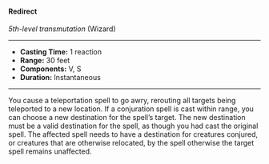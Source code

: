 #### Redirect
*5th-level transmutation* (Wizard)
___
- **Casting Time:** 1 reaction
- **Range:** 30 feet
- **Components:** V, S
- **Duration:** Instantaneous
---
You cause a teleportation spell to go awry, rerouting all targets being teleported to a new location. If a conjuration spell is cast within range, you can choose a new destination for the spell’s target. The new destination must be a valid destination for the spell, as though you had cast the original spell. The affected spell needs to have a destination for creatures conjured, or creatures that are otherwise relocated, by the spell otherwise the target spell remains unaffected.
